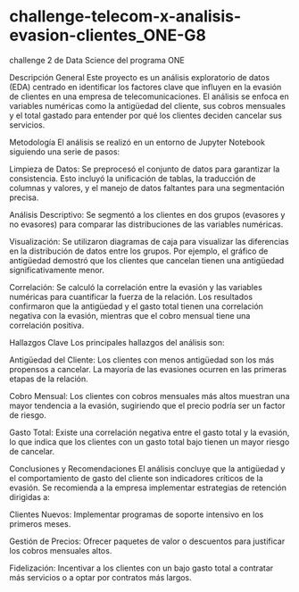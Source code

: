 # challenge-telecom-x-analisis-evasion-clientes_ONE-G8
challenge 2 de Data Science del programa ONE

Descripción General
Este proyecto es un análisis exploratorio de datos (EDA) centrado en identificar los factores clave que influyen en la evasión de clientes en una empresa de telecomunicaciones. El análisis se enfoca en variables numéricas como la antigüedad del cliente, sus cobros mensuales y el total gastado para entender por qué los clientes deciden cancelar sus servicios.

Metodología
El análisis se realizó en un entorno de Jupyter Notebook siguiendo una serie de pasos:

Limpieza de Datos: Se preprocesó el conjunto de datos para garantizar la consistencia. Esto incluyó la unificación de tablas, la traducción de columnas y valores, y el manejo de datos faltantes para una segmentación precisa.

Análisis Descriptivo: Se segmentó a los clientes en dos grupos (evasores y no evasores) para comparar las distribuciones de las variables numéricas.

Visualización: Se utilizaron diagramas de caja para visualizar las diferencias en la distribución de datos entre los grupos. Por ejemplo, el gráfico de antigüedad demostró que los clientes que cancelan tienen una antigüedad significativamente menor.

Correlación: Se calculó la correlación entre la evasión y las variables numéricas para cuantificar la fuerza de la relación. Los resultados confirmaron que la antigüedad y el gasto total tienen una correlación negativa con la evasión, mientras que el cobro mensual tiene una correlación positiva.

Hallazgos Clave
Los principales hallazgos del análisis son:

Antigüedad del Cliente: Los clientes con menos antigüedad son los más propensos a cancelar. La mayoría de las evasiones ocurren en las primeras etapas de la relación.

Cobro Mensual: Los clientes con cobros mensuales más altos muestran una mayor tendencia a la evasión, sugiriendo que el precio podría ser un factor de riesgo.

Gasto Total: Existe una correlación negativa entre el gasto total y la evasión, lo que indica que los clientes con un gasto total bajo tienen un mayor riesgo de cancelar.

Conclusiones y Recomendaciones
El análisis concluye que la antigüedad y el comportamiento de gasto del cliente son indicadores críticos de la evasión. Se recomienda a la empresa implementar estrategias de retención dirigidas a:

Clientes Nuevos: Implementar programas de soporte intensivo en los primeros meses.

Gestión de Precios: Ofrecer paquetes de valor o descuentos para justificar los cobros mensuales altos.

Fidelización: Incentivar a los clientes con un bajo gasto total a contratar más servicios o a optar por contratos más largos.
